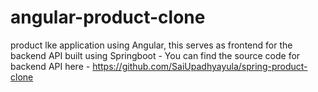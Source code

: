 # angular-product-clone
product lke application using Angular, this serves as frontend for the backend API built using Springboot - You can find the source code for backend API here - https://github.com/SaiUpadhyayula/spring-product-clone
